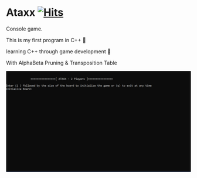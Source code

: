 # Ataxx [![Hits](https://hits.seeyoufarm.com/api/count/incr/badge.svg?url=https%3A%2F%2Fgithub.com%2FAmna-A%2FAtaxx-with-AlphaBeta%2Fhit-counter&count_bg=%2379C83D&title_bg=%23555555&icon=&icon_color=%23E7E7E7&title=hits&edge_flat=false)](https://hits.seeyoufarm.com)
Console game.

This is my first program in C++ :hugs:

learning C++ through game development :woman_dancing:

With AlphaBeta Pruning & Transposition Table

![Ataxx Demo](Demo/Ataxx.gif)





